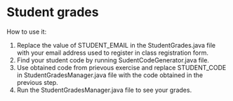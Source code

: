 # Student grades

How to use it:
1. Replace the value of STUDENT_EMAIL in the StudentGrades.java file with your email address used to register in class registration form.
2. Find your student code by running SudentCodeGenerator.java file.
2. Use obtained code from prievous exercise and replace STUDENT_CODE in StudentGradesManager.java file with the code obtained in the previous step.
3. Run the StudentGradesManager.java file to see your grades.